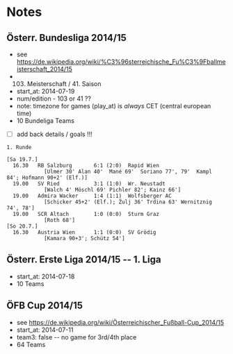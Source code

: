 # Notes

## Österr. Bundesliga 2014/15

- see <https://de.wikipedia.org/wiki/%C3%96sterreichische_Fu%C3%9Fballmeisterschaft_2014/15>
- 103. Meisterschaft / 41. Saison
- start_at: 2014-07-19
- num/edition - 103 or 41 ??
- note: timezone for games (play_at) is *always* CET (central european time)
- 10 Bundeliga Teams


- [ ] add back details / goals !!!

```
1. Runde

[Sa 19.7.]
  16.30   RB Salzburg       6:1 (2:0)  Rapid Wien
            [Ulmer 30' Alan 40'  Mané 69'  Soriano 77', 79'  Kampl 84'; Hofmann 90+2' (Elf.)]
  19.00   SV Ried           3:1 (1:0)  Wr. Neustadt
            [Walch 4' Möschl 69' Pichler 82'; Kainz 66']
  19.00   Admira Wacker     1:4 (1:1)  Wolfsberger AC
            [Schicker 45+2' (Elf.); Žulj 36' Trdina 63' Wernitznig 74', 78']
  19.00   SCR Altach        1:0 (0:0)  Sturm Graz
            [Roth 68']
[So 20.7.]
  16.30   Austria Wien      1:1 (0:0)  SV Grödig
            [Kamara 90+3'; Schütz 54']
```

## Österr. Erste Liga 2014/15   -- 1. Liga

- start_at: 2014-07-18
- 10 Teams

## ÖFB Cup 2014/15

- see <https://de.wikipedia.org/wiki/Österreichischer_Fußball-Cup_2014/15>
- start_at: 2014-07-11
- team3: false       -- no game for 3rd/4th place
- 64 Teams
